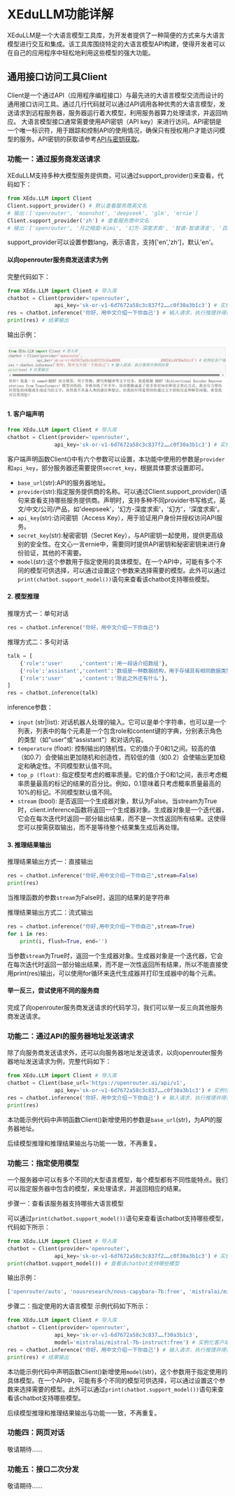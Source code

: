 # XEduLLM功能详解

XEduLLM是一个大语言模型工具库，为开发者提供了一种简便的方式来与大语言模型进行交互和集成。该工具库围绕特定的大语言模型API构建，使得开发者可以在自己的应用程序中轻松地利用这些模型的强大功能。

## 通用接口访问工具Client 

Client是一个通过API（应用程序编程接口）与最先进的大语言模型交流而设计的通用接口访问工具。通过几行代码就可以通过API调用各种优秀的大语言模型，发送请求到远程服务器，服务器运行着大模型，利用服务器算力处理请求，并返回响应。
大语言模型接口通常需要使用API密钥（API key）来进行访问。API密钥是一个唯一标识符，用于跟踪和控制API的使用情况，确保只有授权用户才能访问模型的服务。API密钥的获取请参考<a href="https://xedu.readthedocs.io/zh/master/xedu_llm/how_to_get_API_key.html">API与密钥获取</a>。

### 功能一：通过服务商发送请求

XEduLLM支持多种大模型服务提供商，可以通过support_provider()来查看，代码如下：

```python
from XEdu.LLM import Client
Client.support_provider() # 默认查看服务商英文名
# 输出：['openrouter', 'moonshot', 'deepseek', 'glm', 'ernie']
Client.support_provider('zh') # 查看服务商中文名
# 输出：['openrouter', '月之暗面-Kimi', '幻方-深度求索', '智谱-智谱清言', '百度-文心一言']

```

support_provider可以设置参数lang，表示语言，支持['en','zh']，默认'en'。

#### 以向openrouter服务商发送请求为例

完整代码如下：

```python
from XEdu.LLM import Client # 导入库
chatbot = Client(provider='openrouter',
               api_key='sk-or-v1-6d7672a58c3c837f2……c0f30a3b1c3') # 实例化客户端
res = chatbot.inference('你好，用中文介绍一下你自己') # 输入请求，执行推理并得到结果
print(res) # 结果输出
```

输出示例：

![](../images/xedullm/output0.jpg)

#### 1. 客户端声明
```python
from XEdu.LLM import Client # 导入库
chatbot = Client(provider='openrouter',
               api_key='sk-or-v1-6d7672a58c3c837f2……c0f30a3b1c3') # 实例化客户端
```
客户端声明函数Client()中有六个参数可以设置，本功能中使用的参数是`provider`和`api_key`，部分服务器还需要提供`secret_key`，根据具体要求设置即可。

- `base_url`(str):API的服务器地址。
- `provider`(str):指定服务提供商的名称。可以通过Client.support_provider()语句来查看支持哪些服务提供商。声明时，支持多种不同provider书写格式，英文/中文/公司/产品，如'deepseek'，'幻方-深度求索'，'幻方'，'深度求索'。
- `api_key`(str):访问密钥（Access Key），用于验证用户身份并授权访问API服务。
- `secret_key`(str):秘密密钥（Secret Key），与API密钥一起使用，提供更高级别的安全性。在文心一言ernie中，需要同时提供API密钥和秘密密钥来进行身份验证，其他的不需要。
- `model`(str):这个参数用于指定使用的具体模型。在一个API中，可能有多个不同的模型可供选择，可以通过设置这个参数来选择需要的模型。此外可以通过`print(chatbot.support_model())`语句来查看该chatbot支持哪些模型。

#### 2. 模型推理

推理方式一：单句对话
```python
res = chatbot.inference("你好，用中文介绍一下你自己")
```
推理方式二：多句对话
```python
talk = [
    {'role':'user'     ,'content':'用一段话介绍数组'},
    {'role':'assistant','content':'数组是一种数据结构，用于存储具有相同数据类型的多个值。它们允许使用一个变量来存储多个元素，并可以通过下标（index）快速访问这些元素。数组可以是固定大小的或动态大小的，而且可以在数组中添加、删除和修改元素。在许多编程语言中，数组是非常重要的数据结构，并广泛用于数据处理和算法实现中。'},
    {'role':'user'     ,'content':'除此之外还有什么'},
]
res = chatbot.inference(talk)
```

inference参数：
- `input` (str|list): 对话机器人处理的输入。它可以是单个字符串，也可以是一个列表，列表中的每个元素是一个包含role和content键的字典，分别表示角色的类型（如"user"或"assistant"）和对话内容。
- `temperature` (float): 控制输出的随机性。它的值介于0和1之间。较高的值（如0.7）会使输出更加随机和创造性，而较低的值（如0.2）会使输出更加稳定和确定性。不同模型默认值不同。
- `top_p (float)`: 指定模型考虑的概率质量。它的值介于0和1之间，表示考虑概率质量最高的标记的结果的百分比。例如，0.1意味着只考虑概率质量最高的10%的标记。不同模型默认值不同。
- `stream` (bool): 是否返回一个生成器对象，默认为False。当stream为True时，client.inference函数将返回一个生成器对象。生成器对象是一个迭代器，它会在每次迭代时返回一部分输出结果，而不是一次性返回所有结果。这使得您可以按需获取输出，而不是等待整个结果集生成后再处理。

#### 3. 推理结果输出

推理结果输出方式一：直接输出
```python
res = chatbot.inference("你好,用中文介绍一下你自己",stream=False)
print(res)
```
当推理函数的参数`stream`为False时，返回的结果的是字符串


推理结果输出方式二：流式输出
```python
res = chatbot.inference("你好,用中文介绍一下你自己",stream=True)
for i in res:
    print(i, flush=True, end='')
```

当参数`stream`为True时，返回一个生成器对象。生成器对象是一个迭代器，它会在每次迭代时返回一部分输出结果，而不是一次性返回所有结果，所以不能直接使用print(res)输出，可以使用for循环来迭代生成器并打印生成器中的每个元素。

#### 举一反三，尝试使用不同的服务商
完成了向openrouter服务商发送请求的代码学习，我们可以举一反三向其他服务商发送请求。

### 功能二：通过API的服务器地址发送请求

除了向服务商发送请求外，还可以向服务器地址发送请求，以向openrouter服务器地址发送请求为例，完整代码如下：

```python
from XEdu.LLM import Client # 导入库
chatbot = Client(base_url='https://openrouter.ai/api/v1',
               api_key='sk-or-v1-6d7672a58c3c837……c0f30a3b1c3') # 实例化客户端
res = chatbot.inference('你好，用中文介绍一下你自己') # 输入请求，执行推理并得到结果
print(res)
```

本功能示例代码中声明函数Client()新增使用的参数是`base_url`(str)，为API的服务器地址。

后续模型推理和推理结果输出与功能一一致，不再重复。

### 功能三：指定使用模型

一个服务器中可以有多个不同的大型语言模型，每个模型都有不同性能特点。我们可以指定服务器中包含的模型，来处理请求，并返回相应的结果。

步骤一：查看该服务器支持哪些大语言模型

可以通过`print(chatbot.support_model())`语句来查看该chatbot支持哪些模型，代码如下所示：

```python
from XEdu.LLM import Client # 导入库
chatbot = Client(provider='openrouter',
               api_key='sk-or-v1-6d7672a58c3c837f2……c0f30a3b1c3') # 实例化客户端
print(chatbot.support_model()) # 查看该chatbot支持哪些模型
```

输出示例：
```python
['openrouter/auto', 'nousresearch/nous-capybara-7b:free', 'mistralai/mistral-7b-instruct:free', 'huggingfaceh4/zephyr-7b-beta:free', 'openchat/openchat-7b:free', 'gryphe/mythomist-7b:free', 'undi95/toppy-m-7b:free', 'google/gemma-7b-it:free', 'meta-llama/llama-3-8b-instruct:free', 'microsoft/phi-3-mini-128k-instruct:free', 'microsoft/phi-3-medium-128k-instruct:free', 'koboldai/psyfighter-13b-2', 'intel/neural-chat-7b', 'mancer/weaver', 'pygmalionai/mythalion-13b', 'xwin-lm/xwin-lm-70b', 'alpindale/goliath-120b', 'neversleep/noromaid-20b', 'gryphe/mythomist-7b', 'sophosympatheia/midnight-rose-70b', 'sao10k/fimbulvetr-11b-v2', 'neversleep/llama-3-lumimaid-8b', 'neversleep/llama-3-lumimaid-70b', 'undi95/remm-slerp-l2-13b:extended', 'gryphe/mythomax-l2-13b:extended', 'meta-llama/llama-3-8b-instruct:extended', 'neversleep/llama-3-lumimaid-8b:extended', 'nousresearch/nous-capybara-7b', 'meta-llama/codellama-34b-instruct', 'codellama/codellama-70b-instruct', 'phind/phind-codellama-34b', 'open-orca/mistral-7b-openorca', 'teknium/openhermes-2-mistral-7b', 'undi95/remm-slerp-l2-13b', '01-ai/yi-34b-chat', '01-ai/yi-34b', '01-ai/yi-6b', 'togethercomputer/stripedhyena-nous-7b', 'togethercomputer/stripedhyena-hessian-7b', 'mistralai/mixtral-8x7b', 'nousresearch/nous-hermes-yi-34b', 'nousresearch/nous-hermes-2-mixtral-8x7b-sft', 'nousresearch/nous-hermes-2-mistral-7b-dpo', 'meta-llama/llama-3-8b', 'meta-llama/llama-3-70b', 'databricks/dbrx-instruct', 'allenai/olmo-7b-instruct', 'snowflake/snowflake-arctic-instruct', 'qwen/qwen-110b-chat', 'qwen/qwen-14b-chat', 'qwen/qwen-7b-chat', 'qwen/qwen-4b-chat', 'mistralai/mixtral-8x7b-instruct:nitro', 'openai/gpt-3.5-turbo', 'openai/gpt-3.5-turbo-0125', 'openai/gpt-3.5-turbo-1106', 'openai/gpt-3.5-turbo-0613', 'openai/gpt-3.5-turbo-0301', 'openai/gpt-3.5-turbo-16k', 'openai/gpt-4o', 'openai/gpt-4o-2024-05-13', 'openai/gpt-4-turbo', 'openai/gpt-4-turbo-preview', 'openai/gpt-4-1106-preview', 'openai/gpt-4', 'openai/gpt-4-0314', 'openai/gpt-4-32k', 'openai/gpt-4-32k-0314', 'openai/gpt-4-vision-preview', 'openai/gpt-3.5-turbo-instruct', 'google/palm-2-chat-bison', 'google/palm-2-codechat-bison', 'google/palm-2-chat-bison-32k', 'google/palm-2-codechat-bison-32k', 'google/gemini-pro', 'google/gemini-pro-vision', 'google/gemini-pro-1.5', 'google/gemini-flash-1.5', 'perplexity/llama-3-sonar-small-32k-chat', 'perplexity/llama-3-sonar-small-32k-online', 'perplexity/llama-3-sonar-large-32k-chat', 'perplexity/llama-3-sonar-large-32k-online', 'fireworks/firellava-13b', 'anthropic/claude-3-opus', 'anthropic/claude-3-sonnet', 'anthropic/claude-3-haiku', 'anthropic/claude-2', 'anthropic/claude-2.0', 'anthropic/claude-2.1', 'anthropic/claude-instant-1', 'anthropic/claude-3-opus:beta', 'anthropic/claude-3-sonnet:beta', 'anthropic/claude-3-haiku:beta', 'anthropic/claude-2:beta', 'anthropic/claude-2.0:beta', 'anthropic/claude-2.1:beta', 'anthropic/claude-instant-1:beta', 'meta-llama/llama-2-13b-chat', 'meta-llama/llama-2-70b-chat', 'nousresearch/nous-hermes-llama2-13b', 'nousresearch/nous-capybara-34b', 'jondurbin/airoboros-l2-70b', 'austism/chronos-hermes-13b', 'teknium/openhermes-2.5-mistral-7b', 'gryphe/mythomax-l2-13b', 'undi95/toppy-m-7b', 'lizpreciatior/lzlv-70b-fp16-hf', 'mistralai/mixtral-8x7b-instruct', 'neversleep/noromaid-mixtral-8x7b-instruct', 'nousresearch/nous-hermes-2-mixtral-8x7b-dpo', 'rwkv/rwkv-5-world-3b', 'recursal/rwkv-5-3b-ai-town', 'recursal/eagle-7b', 'google/gemma-7b-it', 'huggingfaceh4/zephyr-7b-beta', 'meta-llama/llama-3-8b-instruct', 'meta-llama/llama-3-70b-instruct', 'meta-llama/llama-guard-2-8b', 'microsoft/wizardlm-2-8x22b', 'microsoft/wizardlm-2-7b', 'microsoft/phi-3-mini-128k-instruct', 'microsoft/phi-3-medium-128k-instruct', 'mistralai/mixtral-8x22b', 'mistralai/mixtral-8x22b-instruct', 'mistralai/mistral-7b-instruct-v0.1', 'mistralai/mistral-7b-instruct-v0.2', 'mistralai/mistral-7b-instruct', 'mistralai/mistral-7b-instruct-v0.3', 'lynn/soliloquy-l3', 'jebcarter/psyfighter-13b', 'jondurbin/bagel-34b', 'cognitivecomputations/dolphin-mixtral-8x7b', 'cognitivecomputations/dolphin-mixtral-8x22b', 'liuhaotian/llava-yi-34b', 'nousresearch/hermes-2-pro-llama-3-8b', 'openchat/openchat-7b', 'openchat/openchat-8b', 'bigcode/starcoder2-15b-instruct', 'qwen/qwen-2-72b-instruct', 'qwen/qwen-72b-chat', 'qwen/qwen-32b-chat', 'deepseek/deepseek-chat', 'deepseek/deepseek-coder', 'anthropic/claude-1', 'anthropic/claude-1.2', 'anthropic/claude-instant-1.0', 'anthropic/claude-instant-1.1', 'meta-llama/llama-2-70b-chat:nitro', 'gryphe/mythomax-l2-13b:nitro', 'mistralai/mistral-7b-instruct:nitro', 'google/gemma-7b-it:nitro', 'undi95/toppy-m-7b:nitro', 'meta-llama/llama-3-8b-instruct:nitro', 'meta-llama/llama-3-70b-instruct:nitro', 'liuhaotian/llava-13b', 'nousresearch/nous-hermes-2-vision-7b', 'mistralai/mistral-tiny', 'mistralai/mistral-small', 'mistralai/mistral-medium', 'mistralai/mistral-large', 'cohere/command', 'cohere/command-r', 'cohere/command-r-plus']
```

步骤二：指定使用的大语言模型
示例代码如下所示：
```python
from XEdu.LLM import Client # 导入库
chatbot = Client(provider='openrouter',
               api_key='sk-or-v1-6d7672a58c3c837……f30a3b1c3',
               model='mistralai/mistral-7b-instruct:free') # 实例化客户端
res = chatbot.inference('你好，用中文介绍一下你自己') # 输入请求，执行推理并得到结果
print(res) # 结果输出
```
本功能示例代码中声明函数Client()新增使用`model`(str)，这个参数用于指定使用的具体模型。在一个API中，可能有多个不同的模型可供选择，可以通过设置这个参数来选择需要的模型。此外可以通过`print(chatbot.support_model())`语句来查看该chatbot支持哪些模型。

后续模型推理和推理结果输出与功能一一致，不再重复。

### 功能四：网页对话

敬请期待……

### 功能五：接口二次分发

敬请期待……